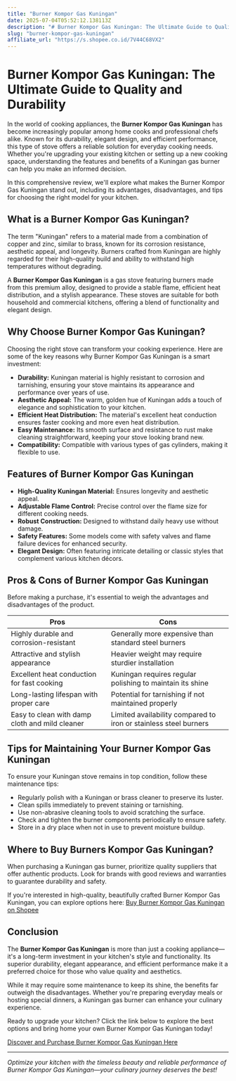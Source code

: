 ```yaml
---
title: "Burner Kompor Gas Kuningan"
date: 2025-07-04T05:52:12.138113Z
description: "# Burner Kompor Gas Kuningan: The Ultimate Guide to Quality and Durability..."
slug: "burner-kompor-gas-kuningan"
affiliate_url: "https://s.shopee.co.id/7V44C68VX2"
---
```

# Burner Kompor Gas Kuningan: The Ultimate Guide to Quality and Durability

In the world of cooking appliances, the **Burner Kompor Gas Kuningan** has become increasingly popular among home cooks and professional chefs alike. Known for its durability, elegant design, and efficient performance, this type of stove offers a reliable solution for everyday cooking needs. Whether you're upgrading your existing kitchen or setting up a new cooking space, understanding the features and benefits of a Kuningan gas burner can help you make an informed decision.

In this comprehensive review, we'll explore what makes the Burner Kompor Gas Kuningan stand out, including its advantages, disadvantages, and tips for choosing the right model for your kitchen.

## What is a Burner Kompor Gas Kuningan?

The term "Kuningan" refers to a material made from a combination of copper and zinc, similar to brass, known for its corrosion resistance, aesthetic appeal, and longevity. Burners crafted from Kuningan are highly regarded for their high-quality build and ability to withstand high temperatures without degrading. 

A **Burner Kompor Gas Kuningan** is a gas stove featuring burners made from this premium alloy, designed to provide a stable flame, efficient heat distribution, and a stylish appearance. These stoves are suitable for both household and commercial kitchens, offering a blend of functionality and elegant design.

## Why Choose Burner Kompor Gas Kuningan?

Choosing the right stove can transform your cooking experience. Here are some of the key reasons why Burner Kompor Gas Kuningan is a smart investment:

- **Durability:** Kuningan material is highly resistant to corrosion and tarnishing, ensuring your stove maintains its appearance and performance over years of use.
- **Aesthetic Appeal:** The warm, golden hue of Kuningan adds a touch of elegance and sophistication to your kitchen.
- **Efficient Heat Distribution:** The material's excellent heat conduction ensures faster cooking and more even heat distribution.
- **Easy Maintenance:** Its smooth surface and resistance to rust make cleaning straightforward, keeping your stove looking brand new.
- **Compatibility:** Compatible with various types of gas cylinders, making it flexible to use.

## Features of Burner Kompor Gas Kuningan

- **High-Quality Kuningan Material:** Ensures longevity and aesthetic appeal.
- **Adjustable Flame Control:** Precise control over the flame size for different cooking needs.
- **Robust Construction:** Designed to withstand daily heavy use without damage.
- **Safety Features:** Some models come with safety valves and flame failure devices for enhanced security.
- **Elegant Design:** Often featuring intricate detailing or classic styles that complement various kitchen décors.

## Pros & Cons of Burner Kompor Gas Kuningan

Before making a purchase, it's essential to weigh the advantages and disadvantages of the product.

| **Pros** | **Cons** |
| --- | --- |
| Highly durable and corrosion-resistant | Generally more expensive than standard steel burners |
| Attractive and stylish appearance | Heavier weight may require sturdier installation |
| Excellent heat conduction for fast cooking | Kuningan requires regular polishing to maintain its shine |
| Long-lasting lifespan with proper care | Potential for tarnishing if not maintained properly |
| Easy to clean with damp cloth and mild cleaner | Limited availability compared to iron or stainless steel burners |

## Tips for Maintaining Your Burner Kompor Gas Kuningan

To ensure your Kuningan stove remains in top condition, follow these maintenance tips:

- Regularly polish with a Kuningan or brass cleaner to preserve its luster.
- Clean spills immediately to prevent staining or tarnishing.
- Use non-abrasive cleaning tools to avoid scratching the surface.
- Check and tighten the burner components periodically to ensure safety.
- Store in a dry place when not in use to prevent moisture buildup.

## Where to Buy Burners Kompor Gas Kuningan?

When purchasing a Kuningan gas burner, prioritize quality suppliers that offer authentic products. Look for brands with good reviews and warranties to guarantee durability and safety.

If you're interested in high-quality, beautifully crafted Burner Kompor Gas Kuningan, you can explore options here: [Buy Burner Kompor Gas Kuningan on Shopee](https://s.shopee.co.id/7V44C68VX2)

## Conclusion

The **Burner Kompor Gas Kuningan** is more than just a cooking appliance—it's a long-term investment in your kitchen's style and functionality. Its superior durability, elegant appearance, and efficient performance make it a preferred choice for those who value quality and aesthetics.

While it may require some maintenance to keep its shine, the benefits far outweigh the disadvantages. Whether you're preparing everyday meals or hosting special dinners, a Kuningan gas burner can enhance your culinary experience.

Ready to upgrade your kitchen? Click the link below to explore the best options and bring home your own Burner Kompor Gas Kuningan today!

[Discover and Purchase Burner Kompor Gas Kuningan Here](https://s.shopee.co.id/7V44C68VX2)

---

*Optimize your kitchen with the timeless beauty and reliable performance of Burner Kompor Gas Kuningan—your culinary journey deserves the best!*